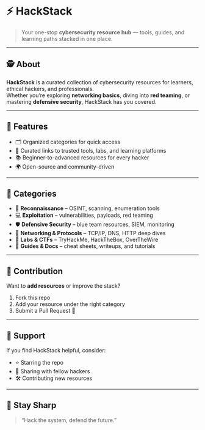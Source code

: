 # ⚡ HackStack

> Your one-stop **cybersecurity resource hub** — tools, guides, and learning paths stacked in one place.

---

## 🕵️ About
**HackStack** is a curated collection of cybersecurity resources for learners, ethical hackers, and professionals.  
Whether you’re exploring **networking basics**, diving into **red teaming**, or mastering **defensive security**, HackStack has you covered.

---

## 🚀 Features
- 🗂️ Organized categories for quick access  
- 🔗 Curated links to trusted tools, labs, and learning platforms  
- 📚 Beginner-to-advanced resources for every hacker  
- 🌍 Open-source and community-driven  

---

## 📂 Categories
- 🔎 **Reconnaissance** – OSINT, scanning, enumeration tools  
- 💻 **Exploitation** – vulnerabilities, payloads, red teaming  
- 🛡️ **Defensive Security** – blue team resources, SIEM, monitoring  
- 📡 **Networking & Protocols** – TCP/IP, DNS, HTTP deep dives  
- 🧪 **Labs & CTFs** – TryHackMe, HackTheBox, OverTheWire  
- 📖 **Guides & Docs** – cheat sheets, writeups, and tutorials  

---

## 🤝 Contribution
Want to **add resources** or improve the stack?  
1. Fork this repo  
2. Add your resource under the right category  
3. Submit a Pull Request 🚀  

---

## 🌟 Support
If you find HackStack helpful, consider:  
- ⭐ Starring the repo  
- 📢 Sharing with fellow hackers  
- 🛠️ Contributing new resources  

---

## 🐉 Stay Sharp
> “Hack the system, defend the future.”  

